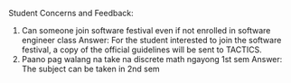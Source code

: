 Student Concerns and Feedback:

1. Can someone join software festival even if not enrolled in software engineer class
   Answer: For the student interested to join the software festival, a copy of the official guidelines will be sent to TACTICS.
2. Paano pag walang na take na discrete math ngayong 1st sem
   Answer: The subject can be taken in 2nd sem
